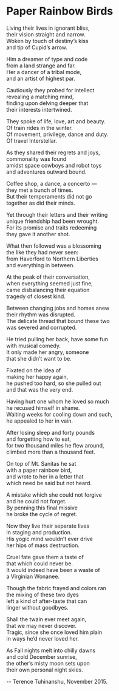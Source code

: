 # Paper Rainbow Birds

Living their lives in ignorant bliss,  
their vision straight and narrow.  
Woken by touch of destiny’s kiss  
and tip of Cupid’s arrow.

Him a dreamer of type and code  
from a land strange and far.  
Her a dancer of a tribal mode,  
and an artist of highest par.

Cautiously they probed for intellect  
revealing a matching mind,  
finding upon delving deeper that  
their interests intertwined.

They spoke of life, love, art and beauty.  
Of train rides in the winter.  
Of movement, privilege, dance and duty.  
Of travel Interstellar.

As they shared their regrets and joys,  
commonality was found  
amidst space cowboys and robot toys  
and adventures outward bound.

Coffee shop, a dance, a concerto —  
they met a bunch of times.  
But their temperaments did not go  
together as did their minds.

Yet through their letters and their writing  
unique friendship had been wrought.  
For its promise and traits redeeming  
they gave it another shot.

What then followed was a blossoming  
the like they had never seen:  
from Haverford to Northern Liberties  
and everything in between.

At the peak of their conversation,  
when everything seemed just fine,  
came disbalancing their equation  
tragedy of closest kind.

Between changing jobs and homes anew  
their rhythm was disrupted.  
The delicate thread that bound these two  
was severed and corrupted.

He tried pulling her back, have some fun  
with musical comedy.  
It only made her angry, someone  
that she didn’t want to be.

Fixated on the idea of  
making her happy again,  
he pushed too hard, so she pulled out  
and that was the very end.

Having hurt one whom he loved so much  
he recused himself in shame.  
Waiting weeks for cooling down and such,  
he appealed to her in vain.

After losing sleep and forty pounds  
and forgetting how to eat,  
for two thousand miles he flew around,  
climbed more than a thousand feet.

On top of Mt. Sanitas he sat  
with a paper rainbow bird,  
and wrote to her in a letter that  
which need be said but not heard.

A mistake which she could not forgive  
and he could not forget.  
By penning this final missive  
he broke the cycle of regret.

Now they live their separate lives  
in staging and production.  
His yogic mind wouldn’t ever drive  
her hips of mass destruction.

Cruel fate gave them a taste of  
that which could never be.  
It would indeed have been a waste of  
a Virginian Wonanee.

Though the fabric frayed and colors ran  
the mixing of these two dyes  
left a kind of after-taste that can  
linger without goodbyes.

Shall the twain ever meet again,  
that we may never discover.  
Tragic, since she once loved him plain  
in ways he’d never loved her.

As Fall nights melt into chilly dawns  
and cold December sunrise,  
the other’s misty moon sets upon  
their own personal night skies.

-- Terence Tuhinanshu, November 2015.
